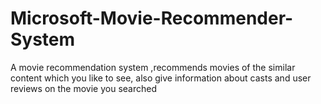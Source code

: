 # Microsoft-Movie-Recommender-System
A movie recommendation system ,recommends movies of the similar content which you like to see, also give information about casts and user reviews on the movie you searched
